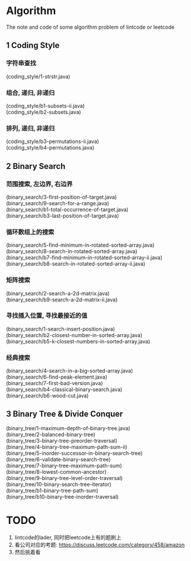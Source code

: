 # Algorithm
The note and code of some algorithm problem of lintcode or leetcode

## 1 Coding Style

### 字符串查找
(coding_style/1-strstr.java)  

### 组合, 递归, 非递归
(coding_style/b1-subsets-ii.java)  
(coding_style/b2-subsets.java)  

### 排列, 递归, 非递归
(coding_style/b3-permutations-ii.java)  
(coding_style/b4-permutations.java)  

## 2 Binary Search

### 范围搜索, 左边界, 右边界
(binary_search/3-first-position-of-target.java)  
(binary_search/9-search-for-a-range.java)  
(binary_search/b1-total-occurrence-of-target.java)  
(binary_search/b3-last-position-of-target.java)  

### 循环数组上的搜索
(binary_search/5-find-minimum-in-rotated-sorted-array.java)
(binary_search/8-search-in-rotated-sorted-array.java)  
(binary_search/b7-find-minimum-in-rotated-sorted-array-ii.java)  
(binary_search/b8-search-in-rotated-sorted-array-ii.java)  

### 矩阵搜索
(binary_search/2-search-a-2d-matrix.java)  
(binary_search/b9-search-a-2d-matrix-ii.java)  

### 寻找插入位置, 寻找最接近的值
(binary_search/1-search-insert-position.java)  
(binary_search/b2-closest-number-in-sorted-array.java)  
(binary_search/b5-k-closest-numbers-in-sorted-array.java)  

### 经典搜索
(binary_search/4-search-in-a-big-sorted-array.java)  
(binary_search/6-find-peak-element.java)  
(binary_search/7-first-bad-version.java)  
(binary_search/b4-classical-binary-search.java)  
(binary_search/b6-wood-cut.java)  

## 3 Binary Tree & Divide Conquer

(binary_tree/1-maximum-depth-of-binary-tree.java)  
(binary_tree/2-balanced-binary-tree)  
(binary_tree/3-binary-tree-preorder-traversal)  
(binary_tree/4-binary-tree-maximum-path-sum-ii)  
(binary_tree/5-inorder-successor-in-binary-search-tree)  
(binary_tree/6-validate-binary-search-tree)  
(binary_tree/7-binary-tree-maximum-path-sum)  
(binary_tree/8-lowest-common-ancestor)  
(binary_tree/9-binary-tree-level-order-traversal)  
(binary_tree/10-binary-search-tree-iterator)  
(binary_tree/b1-binary-tree-path-sum)  
(binary_tree/b10-binary-tree-inorder-traversal)  














# TODO
1. lintcode的lader, 同时把leetcode上有的题刷上
2. 看公司对应的考题: https://discuss.leetcode.com/category/458/amazon
3. 然后挑着看
